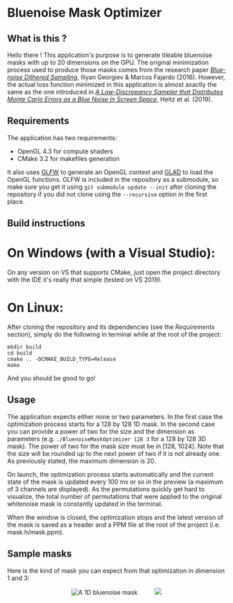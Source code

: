 # Bluenoise Mask Optimizer

## What is this ? 

Hello there ! This application's purpose is to generate tileable bluenoise masks with up to 20 dimensions on the GPU. 
The original minimization process used to produce those masks comes from the research paper [*Blue-noise Dithered Sampling*](https://www.arnoldrenderer.com/research/dither_abstract.pdf), Iliyan Georgiev & Marcos Fajardo (2016). 
However, the actual loss function minimized in this application is almost axactly the same as the one introduced in [*A Low-Discrepancy Sampler that Distributes Monte Carlo Errors as a Blue Noise in Screen Space*](https://belcour.github.io/blog/research/publication/2019/06/17/sampling-bluenoise.html), Heitz et al. (2019).


## Requirements

The application has two requirements:
 - OpenGL 4.3 for compute shaders
 - CMake 3.2 for makefiles generation

It also uses [GLFW](https://github.com/glfw/glfw) to generate an OpenGL context and [GLAD](https://github.com/Dav1dde/glad) to load the OpenGL functions. 
GLFW is included in the repository as a submodule, so make sure you get it using ```git submodule update --init``` after cloning the repository if you did not clone using the ```--recursive``` option in the first place.


## Build instructions

# On Windows (with a Visual Studio):

On any version on VS that supports CMake, just open the project directory with the IDE it's really that simple (tested on VS 2019).

# On Linux:

After cloning the repository and its dependencies (see the *Requirements* section), simply do the following in terminal while at the root of the project:
```
mkdir build
cd build
cmake .. -DCMAKE_BUILD_TYPE=Release
make 
```

And you should be good to go!


## Usage

The application expects either none or two parameters. In the first case the optimization process starts for a 128 by 128 1D mask. In the second case you can provide a power of two for the size and the dimension as parameters (e.g. ```./BluenoiseMaskOptimizer 128 3``` for a 128 by 128 3D mask). The power of two for the mask size must be in [128, 1024]. 
Note that the size will be rounded up to the next power of two if it is not already one. As previously stated, the maximum dimension is 20.

On launch, the optimization process starts automatically and the current state of the mask is updated every 100 ms or so in the preview (a maximum of 3 channels are displayed). As the permutations quickly get hard to visualize, the total number of permutations that were applied to the original whitenoise mask is constantly updated in the terminal.

When the window is closed, the optimization stops and the latest version of the mask is saved as a header and a PPM file at the root of the project (i.e. mask.h/mask.ppm).


## Sample masks
Here is the kind of mask you can expect from that optimization in dimension 1 and 3:

<p align="center">
    <img src="https://i.imgur.com/hwtUefg.png" alt="A 1D bluenoise mask">
    &nbsp;&nbsp;&nbsp;&nbsp;&nbsp;&nbsp;&nbsp;&nbsp;
    <img src="https://i.imgur.com/uzaAIf8.png alt="A 3D bluenoise mask">
</p>
